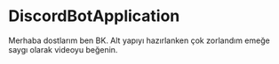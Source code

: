 # DiscordBotApplication
Merhaba dostlarım ben BK.
Alt yapıyı hazırlanken çok zorlandım emeğe saygı olarak videoyu beğenin.
